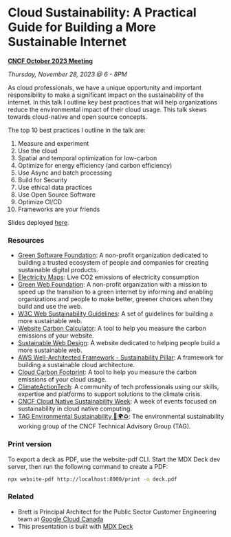 # Cloud Sustainability: A Practical Guide for Building a More Sustainable Internet 

**[CNCF October 2023 Meeting](https://community.cncf.io/events/details/cncf-ottawa-presents-kubecon-recap-cncf-sustainability-karpenter-gke-autopilot-and-more/)**

*Thursday, November 28, 2023  @ 6 - 8PM*

As cloud professionals, we have a unique opportunity and important responsibility to make a significant impact on the sustainability of the internet. In this talk I outline key best practices that will help organizations reduce the environmental impact of their cloud usage. This talk skews towards cloud-native and open source concepts. 

The top 10 best practices I outline in the talk are: 

1. Measure and experiment
2. Use the cloud
3. Spatial and temporal optimization for low-carbon
4. Optimize for energy efficiency (and carbon efficiency)
5. Use Async and batch processing
6. Build for Security
7. Use ethical data practices
8. Use Open Source Software
9. Optimize CI/CD
10. Frameworks are your friends


Slides deployed [here](http://cncf-cloud-sustainability.tackaberry.dev/).


### Resources

- [Green Software Foundation](https://greensoftware.foundation/): A non-profit organization dedicated to building a trusted ecosystem of people and companies for creating sustainable digital products.
- [Electricity Maps](https://app.electricitymaps.com/map): Live CO2 emissions of electricity consumption
- [Green Web Foundation](https://www.thegreenwebfoundation.org/): A non-profit organization with a mission to speed up the transition to a green internet by informing and enabling organizations and people to make better, greener choices when they build and use the web.
- [W3C Web Sustainability Guidelines](https://w3c.github.io/sustyweb/): A set of guidelines for building a more sustainable web.
- [Website Carbon Calculator](https://www.websitecarbon.com/): A tool to help you measure the carbon emissions of your website.
- [Sustainable Web Design](https://sustainablewebdesign.org/): A website dedicated to helping people build a more sustainable web.
- [AWS Well-Architected Framework - Sustainability Pillar](https://docs.aws.amazon.com/wellarchitected/latest/sustainability-pillar/sustainability-pillar.html): A framework for building a sustainable cloud architecture.
- [Cloud Carbon Footprint](https://www.cloudcarbonfootprint.org/): A tool to help you measure the carbon emissions of your cloud usage.
- [ClimateActionTech](https://climateaction.tech/): A community of tech professionals using our skills, expertise and platforms to support solutions to the climate crisis.
- [CNCF Cloud Native Sustainability Week](https://tag-env-sustainability.cncf.io/cloud-native-sustainability-week/): A week of events focused on sustainability in cloud native computing.
- [TAG Environmental Sustainability 🌳🌍♻️](https://github.com/cncf/tag-env-sustainability): The environmental sustainability working group of the CNCF Technical Advisory Group (TAG).

### Print version

To export a deck as PDF, use the website-pdf CLI. Start the MDX Deck dev server, then run the following command to create a PDF:

```bash
npx website-pdf http://localhost:8000/print -o deck.pdf
```

### Related

- Brett is Principal Architect for the Public Sector Customer Engineering team at [Google Cloud Canada](https://www.google.com)
- This presentation is built with [MDX Deck](https://github.com/jxnblk/mdx-deck)



